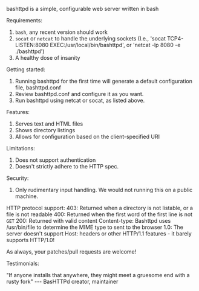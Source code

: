 bashttpd is a simple, configurable web server written in bash

Requirements:
  1. `bash`, any recent version should work
  2. `socat` or `netcat` to handle the underlying sockets (I.e., 'socat TCP4-LISTEN:8080 EXEC:/usr/local/bin/bashttpd', or 'netcat -lp 8080 -e ./bashttpd')
  3. A healthy dose of insanity

Getting started:
  1. Running bashttpd for the first time will generate a default configuration file, bashttpd.conf
  2. Review bashttpd.conf and configure it as you want.
  3. Run bashttpd using netcat or socat, as listed above.

Features:
  1. Serves text and HTML files
  2. Shows directory listings
  3. Allows for configuration based on the client-specified URI

Limitations:
  1. Does not support authentication
  2. Doesn't strictly adhere to the HTTP spec.

Security:
  1. Only rudimentary input handling.  We would not running this on a public machine.

HTTP protocol support:
  403: Returned when a directory is not listable, or a file is not readable
  400: Returned when the first word of the first line is not `GET`
  200: Returned with valid content
  Content-type: Bashttpd uses /usr/bin/file to determine the MIME type to sent to the browser
  1.0: The server doesn't support Host: headers or other HTTP/1.1 features - it barely supports HTTP/1.0!

As always, your patches/pull requests are welcome!

Testimonials:

"If anyone installs that anywhere, they might meet a gruesome end with a rusty fork"
    --- BasHTTPd creator, maintainer
